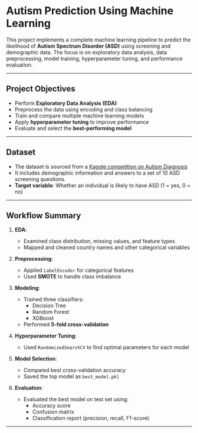 # Autism Prediction Using Machine Learning
This project implements a complete machine learning pipeline to predict the likelihood of **Autism Spectrum Disorder (ASD)** using screening and demographic data. The focus is on exploratory data analysis, data preprocessing, model training, hyperparameter tuning, and performance evaluation.

---

## Project Objectives

- Perform **Exploratory Data Analysis (EDA)**
- Preprocess the data using encoding and class balancing
- Train and compare multiple machine learning models
- Apply **hyperparameter tuning** to improve performance
- Evaluate and select the **best-performing model**


---

## Dataset

- The dataset is sourced from a [Kaggle competition on Autism Diagnosis](https://www.kaggle.com/competitions/autismdiagnosis/data)
- It includes demographic information and answers to a set of 10 ASD screening questions.
- **Target variable**: Whether an individual is likely to have ASD (1 = yes, 0 = no)
---

## Workflow Summary

1. **EDA**:
   - Examined class distribution, missing values, and feature types
   - Mapped and cleaned country names and other categorical variables

2. **Preprocessing**:
   - Applied `LabelEncoder` for categorical features  
   - Used **SMOTE** to handle class imbalance

3. **Modeling**:
   - Trained three classifiers:
     - Decision Tree
     - Random Forest
     - XGBoost
   - Performed **5-fold cross-validation**

4. **Hyperparameter Tuning**:
   - Used `RandomizedSearchCV` to find optimal parameters for each model

5. **Model Selection**:
   - Compared best cross-validation accuracy
   - Saved the top model as `best_model.pkl`

6. **Evaluation**:
   - Evaluated the best model on test set using:
     - Accuracy score
     - Confusion matrix
     - Classification report (precision, recall, F1-score)

---




